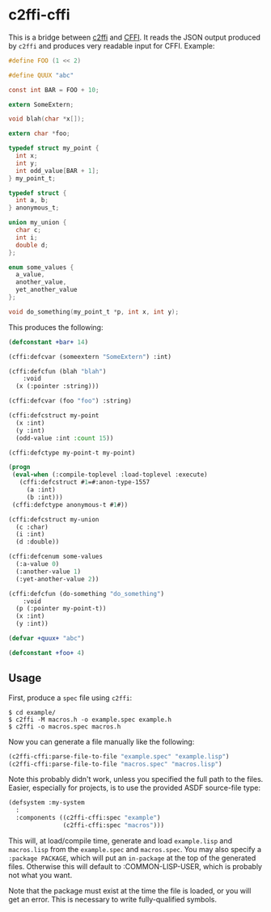 # c2ffi-cffi

This is a bridge between [c2ffi](https://github.com/rpav/c2ffi) and
[CFFI](http://common-lisp.net/project/cffi/).  It reads the JSON
output produced by `c2ffi` and produces very readable input for CFFI.
Example:

```c
#define FOO (1 << 2)

#define QUUX "abc"

const int BAR = FOO + 10;

extern SomeExtern;

void blah(char *x[]);

extern char *foo;

typedef struct my_point {
  int x;
  int y;
  int odd_value[BAR + 1];
} my_point_t;

typedef struct {
  int a, b;
} anonymous_t;

union my_union {
  char c;
  int i;
  double d;
};

enum some_values {
  a_value,
  another_value,
  yet_another_value
};

void do_something(my_point_t *p, int x, int y);
```

This produces the following:

```lisp
(defconstant +bar+ 14)

(cffi:defcvar (someextern "SomeExtern") :int)

(cffi:defcfun (blah "blah")
    :void
  (x (:pointer :string)))

(cffi:defcvar (foo "foo") :string)

(cffi:defcstruct my-point
  (x :int)
  (y :int)
  (odd-value :int :count 15))

(cffi:defctype my-point-t my-point)

(progn
 (eval-when (:compile-toplevel :load-toplevel :execute)
   (cffi:defcstruct #1=#:anon-type-1557
     (a :int)
     (b :int)))
 (cffi:defctype anonymous-t #1#))

(cffi:defcstruct my-union
  (c :char)
  (i :int)
  (d :double))

(cffi:defcenum some-values
  (:a-value 0)
  (:another-value 1)
  (:yet-another-value 2))

(cffi:defcfun (do-something "do_something")
    :void
  (p (:pointer my-point-t))
  (x :int)
  (y :int))

(defvar +quux+ "abc")

(defconstant +foo+ 4)
```


## Usage

First, produce a `spec` file using `c2ffi`:

```console
$ cd example/
$ c2ffi -M macros.h -o example.spec example.h
$ c2ffi -o macros.spec macros.h
```

Now you can generate a file manually like the following:

```lisp
(c2ffi-cffi:parse-file-to-file "example.spec" "example.lisp")
(c2ffi-cffi:parse-file-to-file "macros.spec" "macros.lisp")
```

Note this probably didn't work, unless you specified the full path to
the files.  Easier, especially for projects, is to use the provided
ASDF source-file type:

```lisp
(defsystem :my-system
  :
  :components ((c2ffi-cffi:spec "example")
               (c2ffi-cffi:spec "macros")))
```

This will, at load/compile time, generate and load `example.lisp` and
`macros.lisp` from the `example.spec` and `macros.spec`.  You may also
specify a `:package PACKAGE`, which will put an `in-package` at the
top of the generated files.  Otherwise this will default to
:COMMON-LISP-USER, which is probably not what you want.

Note that the package must exist at the time the file is loaded, or
you will get an error.  This is necessary to write fully-qualified
symbols.
